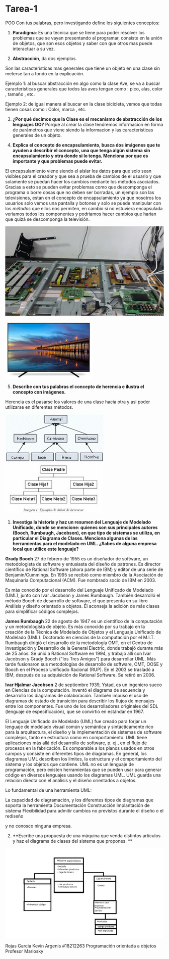 # Tarea-1
 
POO
Con tus palabras, pero investigando define los siguientes conceptos:

1. **Paradígma**: Es una técnica que se tiene para poder resolver los problemas que se vayan presentando al programar,  consiste en la unión de objetos, que son esos objetos y saber con que otros mas puede interactuar a su vez.


2. **Abstracción**, da dos ejemplos.

Son las características mas generales  que tiene un objeto en una clase sin meterse tan a fondo en la explicación.

Ejemplo 1: al buscar abstracción en algo como la clase Ave, se va a buscar caracteristicas generales que todos las aves tengan como :
pico, alas, color , tamaño , etc.

Ejemplo 2: de igual manera al buscar en la clase bicicleta, vemos que todas tienen cosas como :
Color, marca , etc.


3. **¿Por qué decimos que la Clase es el mecanismo de abstracción de los lenguajes OO?**
 Porque al crear la clase tendremos informacion en forma de parámetros que viene siendo la informacion y las caracteristicas generales de un objeto.

4. **Explica el concepto de encapsulamiento, busca dos imágenes que te ayuden a describir el concepto, una que tenga algún sistema sin encapsulamiento y otra donde si lo tenga. Menciona por que es importante y que problemas puede evitar.** 

El encapsulamiento viene siendo el aislar los datos para que solo sean visibles para el creador y que sea a prueba de cambios de el usuario y que solamente se puedan hacer los cambios mediante los métodos asociados.
Gracias a esto se pueden evitar problemas como que descomponga el programa o borre cosas que no deben ser borradas, un ejemplo son las televisiones, estan en el concepto de encapsulamiento ya que nosotros los usuarios solo vemos una pantalla y botones y solo se puede manipular con los *métodos* que ellos nos permiten, en cambio si no estuviera encapsulada veriamos todos los componentes y podriamos hacer cambios que harian que quizá se descomponga la televisión.

  ![Sin Encapsulamiento](./Imagenes/televisiondentro.jpg)

  ![Encapsulamiento](./Imagenes/television.jpg)






5. **Describe con tus palabras el concepto de herencia e ilustra el concepto con imágenes.**

Herencia es el pasarse los valores de una clase hacia otra y asi poder utilizarse en diferentes métodos.

   ![Herencia](./Imagenes/Herencia.png)
   ![Herencia](./Imagenes/Herencia2.jpg)



   1. **Investiga la historia y haz un resumen del Lenguaje de Modelado Unificado, donde se mencione: quienes son sus principales autores (Booch, Rumbaugh, Jacobson), en que tipo de sistemas se utiliza, en particular el Diagrama de Clases. Menciona algunas de las herramientas para el modelado en UML. ¿Sabes de alguna empresa local que utilice este lenguaje?**

   **Grady Booch** 27 de febrero de 1955 es un diseñador de software, un metodologista de software y entusiasta del diseño de patrones. Es director científico de Rational Software (ahora parte de IBM) y editor de una serie de Benjamin/Cummings. En 1995 se recibió como miembro de la Asociación de Maquinaria Computacional (ACM). Fue nombrado socio de IBM en 2003.

   Es más conocido por el desarrollo del Lenguaje Unificado de Modelado (UML), junto con Ivar Jacobson y James Rumbaugh. También desarrolló el método Booch de desarrollo de software, el que presenta en su libro Análisis y diseño orientado a objetos. Él aconseja la adición de más clases para simplificar códigos complejos.



   **James Rumbaugh** 22 de agosto de 1947 es un científico de la computación y un metodologista de objeto. Es más conocido por su trabajo en la creación de la Técnica de Modelado de Objetos y el Lenguaje Unificado de Modelado (UML). Doctorado en ciencias de la computación por el M.I.T. Rumbaugh dirigió el desarrollo de la metodología OMT, en el Centro de Investigación y Desarrollo de la General Electric, donde trabajó durante más de 25 años. Se unió a Rational Software en 1994, y trabajó allí con Ivar Jacobson y Grady Booch ("los Tres Amigos") para desarrollar UML. Más tarde fusionaron sus metodologías de desarrollo de software, OMT, OOSE y Booch en el Proceso Unificado Racional (RUP). En el 2003 se trasladó a IBM, después de su adquisición de Rational Software. Se retiró en 2006.


  **Ivar Hjalmar Jacobson** 2 de septiembre 1939, Ystad, es un ingeniero sueco en Ciencias de la computación. Inventó el diagrama de secuencia y desarrolló los diagramas de colaboración. También impuso el uso de diagramas de estado de transición para describir los flujos de mensajes entre los componentes. Fue uno de los desarrolladores originales del SDL (lenguaje de especificación), que se convirtió en estándar en 1967.

  El Lenguaje Unificado de Modelado (UML) fue creado para forjar un lenguaje de modelado visual común y semántica y sintácticamente rico para la arquitectura, el diseño y la implementación de sistemas de software complejos, tanto en estructura como en comportamiento. UML tiene aplicaciones más allá del desarrollo de software, p. ej., en el flujo de procesos en la fabricación. Es comparable a los planos usados en otros campos y consiste en diferentes tipos de diagramas. En general, los diagramas UML describen los límites, la estructura y el comportamiento del sistema y los objetos que contiene.
  UML no es un lenguaje de programación, pero existen herramientas que se pueden usar para generar código en diversos lenguajes usando los diagramas UML. UML guarda una relación directa con el análisis y el diseño orientados a objetos.

  Lo fundamental de una herramienta UML: 

  La capacidad de diagramación, y los diferentes tipos de diagramas que soporta la herramienta
  Documentación
  Construcción
  Implantación de sistema
  Flexibilidad para admitir cambios no previstos durante el diseño o el rediseño

  y no conosco ninguna empresa.

2. **Escribe una propuesta de una máquina que venda distintos artículos y haz el diagrama de clases del sistema que propones. **

![Propuesta](./Imagenes/Propuesta.jpg)

Rojas Garcia Kevin Argenis #18212263
Programación orientada a objetos
Profesor Mariosky